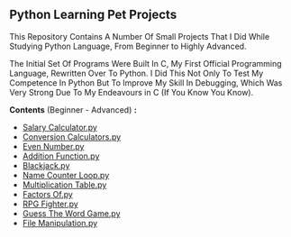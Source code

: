 ## **Python Learning Pet Projects**

This Repository Contains A Number Of Small Projects That I Did While Studying Python Language, From Beginner to Highly Advanced.

The Initial Set Of Programs Were Built In C, My First Official Programming Language, Rewritten Over To Python. I Did This Not Only To Test My Competence In Python But To Improve My Skill In Debugging, Which Was Very Strong Due To My Endeavours in C (If You Know You Know).

**Contents** (Beginner - Advanced) **:**
* [Salary Calculator.py](./Salary%20Calculator.py)
* [Conversion Calculators.py](./Conversion%20Calculators.py)
* [Even Number.py](./Even%20Number.py)
* [Addition Function.py](./Addition%20Function.py)
* [Blackjack.py](./Blackjack.py)
* [Name Counter Loop.py](./Name%20Counter%20Loop.py)
* [Multiplication Table.py](./Multiplication%20Table.py)
* [Factors Of.py](./Factors%20Of.py)
* [RPG Fighter.py](./RPG%20Fighter.py)
* [Guess The Word Game.py](./Guess%20The%20Word%20Game.py)
* [File Manipulation.py](./File%20Manipulation.py)
